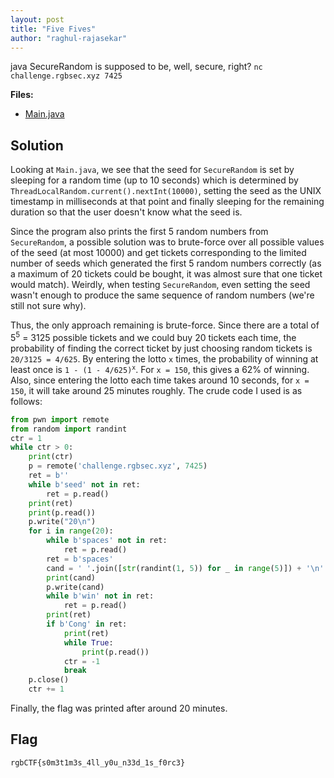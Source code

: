 ```yaml
---
layout: post
title: "Five Fives"
author: "raghul-rajasekar"
---
```


java SecureRandom is supposed to be, well, secure, right? `nc challenge.rgbsec.xyz 7425`

**Files:**
- [Main.java]({{site.baseurl}}/assets/Five-Fives/Main.java)

## Solution

Looking at `Main.java`, we see that the seed for `SecureRandom` is set by sleeping for a random time (up to 10 seconds) which is determined by `ThreadLocalRandom.current().nextInt(10000)`, setting the seed as the UNIX timestamp in milliseconds at that point and finally sleeping for the remaining duration so that the user doesn't know what the seed is.

Since the program also prints the first 5 random numbers from `SecureRandom`, a possible solution was to brute-force over all possible values of the seed (at most 10000) and get tickets corresponding to the limited number of seeds which generated the first 5 random numbers correctly (as a maximum of 20 tickets could be bought, it was almost sure that one ticket would match). Weirdly, when testing `SecureRandom`, even setting the seed wasn't enough to produce the same sequence of random numbers (we're still not sure why).

Thus, the only approach remaining is brute-force. Since there are a total of 5<sup>5</sup> = 3125 possible tickets and we could buy 20 tickets each time, the probability of finding the correct ticket by just choosing random tickets is `20/3125 = 4/625`. By entering the lotto `x` times, the probability of winning at least once is <code>1 - (1 - 4/625)<sup>x</sup></code>. For `x = 150`, this gives a 62% of winning. Also, since entering the lotto each time takes around 10 seconds, for `x = 150`, it will take around 25 minutes roughly. The crude code I used is as follows:
```python
from pwn import remote
from random import randint
ctr = 1 
while ctr > 0:
    print(ctr) 
    p = remote('challenge.rgbsec.xyz', 7425)
    ret = b'' 
    while b'seed' not in ret: 
        ret = p.read() 
    print(ret) 
    print(p.read()) 
    p.write("20\n") 
    for i in range(20): 
        while b'spaces' not in ret: 
            ret = p.read() 
        ret = b'spaces' 
        cand = ' '.join([str(randint(1, 5)) for _ in range(5)]) + '\n'
        print(cand) 
        p.write(cand) 
        while b'win' not in ret: 
            ret = p.read() 
        print(ret) 
        if b'Cong' in ret: 
            print(ret)
            while True:
                print(p.read()) 
            ctr = -1 
            break 
    p.close()
    ctr += 1  
```

Finally, the flag was printed after around 20 minutes.

## Flag

`rgbCTF{s0m3t1m3s_4ll_y0u_n33d_1s_f0rc3}`

